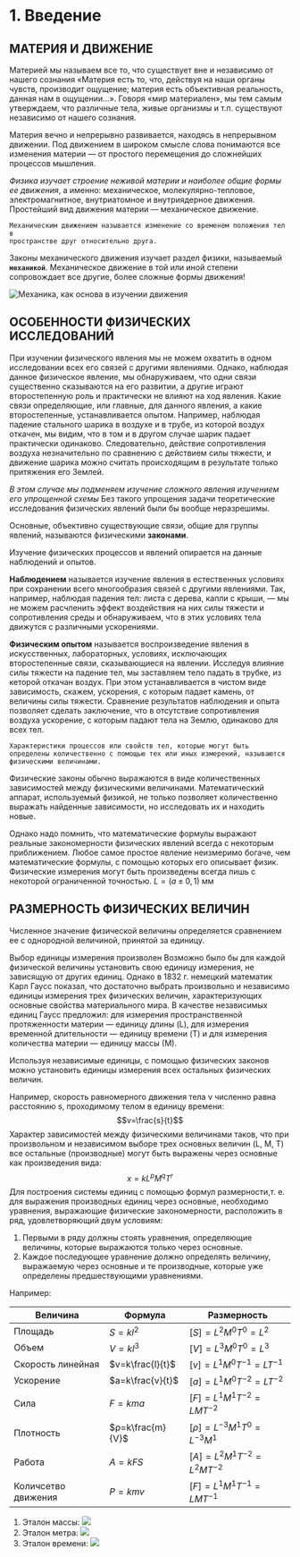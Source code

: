 # 1. Введение
## __МАТЕРИЯ И ДВИЖЕНИЕ__ 
Материей мы называем все то, что существует вне и независимо  от нашего сознания «Материя есть то, что, действуя на наши органы чувств, производит ощущение; материя есть объективная реальность, данная нам в ощущении...». Говоря «мир материален», мы тем самым утверждаем, что различные тела, живые организмы и т.п. существуют независимо от нашего сознания.

Материя вечно и непрерывно развивается, находясь в непрерывном движении. Под движением в широком смысле слова понимаются все изменения материи — от простого перемещения до сложнейших процессов мышления. 

_Физика изучает строение неживой материи и наиболее общие формы ее движения_, а именно: механическое, молекулярно-тепловое, электромагнитное, внутриатомное и внутриядерное движения. Простейший вид движения материи — механическое движение. 
```
Механическим движением называется изменение со временем положения тел в
пространстве друг относительно друга.
```
Законы механического движения изучает раздел физики, называемый __`механикой`__. 
Механическое движение в той или иной степени сопровождает все другие, более сложные формы движения! 

![Механика, как основа в изучении движения](https://github.com/Milanistov/DZhome/blob/main/01.%20Введение%20(A)/images/механника%20.jpg)

## __ОСОБЕННОСТИ ФИЗИЧЕСКИХ ИССЛЕДОВАНИЙ__
При изучении физического явления мы не можем охватить в одном исследовании всех его связей с другими явлениями. Однако, наблюдая данное физическое явление, мы обнаруживаем, что одни связи существенно сказываются на его развитии, а другие играют второстепенную роль и практически не влияют на ход явления. Какие связи определяющие, или главные, для данного явления, а какие второстепенные, устанавливается опытом. Например, наблюдая падение стального шарика в воздухе и в трубе, из которой воздух откачен, мы видим, что в том и в другом случае шарик падает практически одинаково. Следовательно, действие сопротивления воздуха незначительно по сравнению с действием силы тяжести, и движение шарика можно считать происходящим в результате только притяжения его Землей. 

_В этом случае мы подменяем изучение сложного явления изучением его упрощенной схемы_ 
Без такого упрощения задачи теоретические исследования физических явлений были бы вообще неразрешимы. 

Основные, объективно существующие связи, общие для группы явлений, называются физическими __законами__. 

Изучение физических процессов и явлений опирается на данные наблюдений и опытов. 

__Наблюдением__ называется изучение явления в естественных условиях при сохранении всего многообразия связей с другими явлениями. Так, например, наблюдая падения тел: листа с дерева, капли с крыши, — мы не можем расчленить эффект воздействия на них силы тяжести и сопротивления среды и обнаруживаем, что в этих условиях тела движутся с различными ускорениями. 

__Физическим опытом__ называется воспроизведение явления в искусственных, лабораторных, условиях, исключающих второстепенные связи, сказывающиеся на явлении. Исследуя влияние силы тяжести на падение тел, мы заставляем тело падать в трубке, из кеторой откачан воздух. При этом устанавливается в чистом виде зависимость, скажем, ускорения, с которым падает камень, от величины силы тяжести. Сравнение результатов наблюдения и опыта позволяет сделать заключение, что в отсутствие сопротивления воздуха ускорение, с которым падают тела на Землю, одинаково для всех тел. 
```
Характеристики процессов или свойств тел, которые могут быть
определены количественно с помощью тех или иных измерений, называются
физическими величинами. 
```
Физические законы обычно выражаются в виде количественных зависимостей между физическими величинами. Математический аппарат, используемый физикой, не только позволяет количественно выражать найденные зависимости, но исследовать их и находить новые. 

Однако надо помнить, что математические формулы выражают реальные закономерности физических явлений всегда с некоторым приближением. Любое самое простое явление неизмеримо богаче, чем математические формулы, с помощью которых его описывает физик. 
Физические измерения могут быть произведены всегда лишь с некоторой ограниченной точностью. $L=(a±0,1)$ мм
## __РАЗМЕРНОСТЬ ФИЗИЧЕСКИХ ВЕЛИЧИН__
Численное значение физической величины определяется сравнением ее с однородной величиной, принятой за единицу. 

Выбор единицы измерения произволен Возможно было бы для каждой физической величины установить свою единицу измерения, не зависящую от других единиц. Однако в 1832 г. немецкий математик Карл Гаусс показал, что достаточно выбрать произвольно и независимо единицы измерения трех физических величин, характеризующих основные свойства материального мира. 
В качестве независимых единиц Гаусс предложил: для измерения пространственной протяженности материи — единицу длины (L), для измерения временной длительности — единицу времени (T) и для измерения количества материи — единицу массы (М). 

Используя независимые единицы, с помощью физических законов можно установить единицы измерения всех остальных физических величин. 

Например, скорость равномерного движения тела v численно равна расстоянию s, проходимому телом в единицу времени: 
$$v=\frac{s}{t}$$
Характер зависимостей между физическими величинами таков, что при произвольном и независимом выборе трех основных величин (L, М, Т) все остальные (производные) могут быть выражены через основные как произведения вида: 
$$x=kL^pM^qT^r$$
Для построения системы единиц с помощью формул размерности,т. е. для выражения производных единиц через основные, необходимо уравнения, выражающие физические закономерности, расположить в ряд, удовлетворяющий двум условиям: 

1. Первыми в ряду должны стоять уравнения, определяющие величины, которые выражаются только через основные.
2. Каждое последующее уравнение должно определять величину, выражаемую через основные и те производные, которые уже определены предшествующими уравнениями.

Например: 

|      Величина       |     Формула      |           Размерность         | 
|---------------------|------------------|-------------------------------|
| Площадь             | $S=kl^2$         | $[S]=L^2M^0T^0 = L^2$         | 
| Объем               | $V=kl^3$         | $[V]=L^3M^0T^0 = L^3$         | 
| Скорость линейная   | $v=k\frac{l}{t}$ | $[v]=L^1M^0T^{-1} = LT^{-1}$  | 
| Ускорение           | $a=k\frac{v}{t}$ | $[a]=L^1M^0T^{-2} = LT^{-2}$  |       
| Сила                | $F=kma$          | $[F]=L^1M^1T^{-2} = LMT^{-2}$ |
| Плотность           | $ρ=k\frac{m}{V}$ | $[ρ]=L^{-3}M^1T^0 = L^{-3}M^1$ |               
| Работа              | $A=kFS$          | $[A]=L^2M^1T^{-2} = L^2MT^{-2}$ |             
| Количсетво движения | $P=kmv$          | $[F]=L^1M^1T^{-1} = LMT^{-1}$   | 

1. Эталон массы:
![](https://github.com/Milanistov/DZhome/blob/main/01.%20Введение%20(A)/images/fdcb18155762a143062d016ed2dd29db.jpg)
2. Эталон метра:
![](https://github.com/Milanistov/DZhome/blob/main/01.%20Введение%20(A)/images/og_og_1522216282269817122.jpg)   
3. Эталон времени:
![](https://github.com/Milanistov/DZhome/blob/main/01.%20Введение%20(A)/images/slide-14.jpg)     
   








